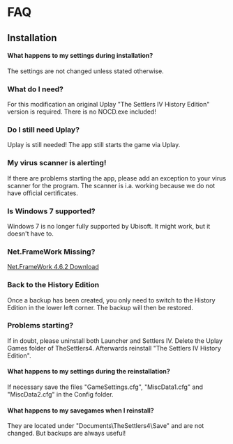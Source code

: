 # FAQ
## Installation

#### What happens to my settings during installation? 
The settings are not changed unless stated otherwise.

### What do I need?
For this modification an original Uplay "The Settlers IV History Edition" version is required. There is no NOCD.exe included!  

### Do I still need Uplay?
Uplay is still needed! The app still starts the game via Uplay. 

### My virus scanner is alerting!
If there are problems starting the app, please add an exception to your virus scanner for the program. The scanner is i.a. working because we do not have official certificates.

### Is Windows 7 supported?
Windows 7 is no longer fully supported by Ubisoft. It might work, but it doesn't have to.

### Net.FrameWork Missing?
[Net.FrameWork 4.6.2 Download](https://www.microsoft.com/de-de/download/details.aspx?id=53344)

### Back to the History Edition
Once a backup has been created, you only need to switch to the History Edition in the lower left corner. The backup will then be restored.

### Problems starting?
If in doubt, please uninstall both Launcher and Settlers IV. Delete the Uplay Games folder of TheSettlers4.
Afterwards reinstall "The Settlers IV History Edition". 

#### What happens to my settings during the reinstallation? 
If necessary save the files "GameSettings.cfg", "MiscData1.cfg" and "MiscData2.cfg" in the Config folder.

#### What happens to my savegames when I reinstall? 
They are located under "Documents\TheSettlers4\Save" and are not changed. But backups are always useful!

